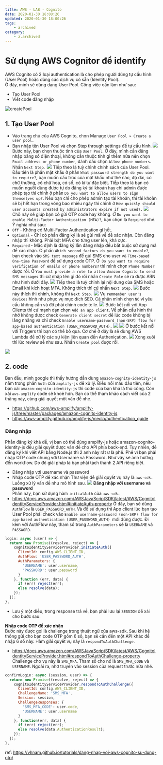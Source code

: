 ```yaml
---
title: AWS - LAB - Cognito
date: 2020-01-30 18:00:26
updated: 2020-01-30 18:00:26
tags:
    - archived
category: 
    - z.archived
---
```


# Sử dụng AWS Cognitor để identify
AWS Cognito có 2 loại authentication là cho phép người dùng tự cấu hình (User Pool) hoặc dùng các dịch vụ có sẵn (Identity Pool).   
Ở đây, mình sẽ dùng dạng User Pool. Công việc cần làm như sau:
- Tạo User Pool
- Viết code đăng nhập   

![createPool](https://vhnam.github.io/tutorials/dang-nhap-voi-aws-cognito-su-dung-otp/img/aws-cognito.jpg)

## 1. Tạo User Pool
- Vào trang chủ của AWS Cognito, chọn Manage `User Pool » Create a user pool.`    
- Bạn nhập tên User Pool và chọn Step through settings để tự cấu hình.
![](https://vhnam.github.io/tutorials/dang-nhap-voi-aws-cognito-su-dung-otp/img/create__name.jpg)
Bước này, bạn chọn thuộc tính của `User Pool`. Ở đây, mình cần đăng nhập bằng số điện thoại, không cần thuộc tính gì thêm nữa nên chọn `Email address or phone number`, đánh dấu chọn `Allow phone numbers`. Nhấn `Next Step.`
![](https://vhnam.github.io/tutorials/dang-nhap-voi-aws-cognito-su-dung-otp/img/create_attributes.jpg)
Tiếp theo là tuỳ chỉnh chính sách của User Pool. Đầu tiên là phần mật khẩu ở phần `What password strength do you want to require?`, bạn muốn cấu trúc của mật khẩu như thế nào, độ dài, có chữ thường, có chữ hoa, có số, có kí tự đặc biệt. Tiếp theo là bạn có muốn người dùng được tự do đăng ký tài khoản hay chỉ admin được phép tạo thì chỉnh ở phần `Do you want to allow users to sign themselves up?`. Nếu bạn chỉ cho phép admin tạo tài khoản, thì tài khoản sẽ bị hết hạn trong vòng bao nhiêu ngày thì chỉnh ở `How quickly should user accounts created by administrators expire if not used?.`
![](https://vhnam.github.io/tutorials/dang-nhap-voi-aws-cognito-su-dung-otp/img/create__policies.jpg)
Chỗ này sẽ giúp bạn có gửi OTP code hay không. Ở `Do you want to enable Multi-Factor Authentication (MFA)?`, bạn chọn là `Required` nhé. Ý nghĩa như sau:
- `Off` - Không có Multi-Factor Authentication gì hết.
- `Optional` - Chỉ có phần đăng ký là sẽ gửi mã về để xác nhận. Còn đăng nhập thì không. Phải bật MFA cho từng user lên, khá cực.
- `Required` - Mặc định là đăng ký lẫn đăng nhập đều bắt buộc sử dụng mã để xác nhận.
Ở phần `Which second factors do you want to enable?`, bạn check vào `SMS text message` để gửi SMS cho user và `Time-based One-time Password` để sử dụng code OTP. Ở` Do you want to require verification of emails or phone numbers?` thì mình chọn `Phone Number` được rồi. Ở `You must provide a role to allow Amazon Cognito to send SMS messages` thì cứ nhập tên gì đó rồi nhấn `Create Role` sẽ ra được ARN như hình dưới đây.
![](https://vhnam.github.io/tutorials/dang-nhap-voi-aws-cognito-su-dung-otp/img/create__MFA.jpg)
Tiếp theo là tuỳ chỉnh lại nội dung của SMS hoặc Email khi kích hoạt MFA. Không thích thì cứ nhấn `Next Step.`
![](https://vhnam.github.io/tutorials/dang-nhap-voi-aws-cognito-su-dung-otp/img/create__message-custom.jpg)
Bước này thích thì chỉnh, không thì `Next Step.`
![](https://vhnam.github.io/tutorials/dang-nhap-voi-aws-cognito-su-dung-otp/img/create__tags.jpg)
Vụ `remmember user's devices` hình như phục vụ mục đích SEO. Cá nhân mình chọn `NO` vì yêu cầu không cần và đỡ phải chỉnh code tè le.
![](https://vhnam.github.io/tutorials/dang-nhap-voi-aws-cognito-su-dung-otp/img/create__devices.jpg)
Bước kết nối với App Clients thì cứ mạnh dạn chọn `Add an app client`. Về phần cấu hình thì nhớ không được check `Generate client secret` để lúc code không bị lằng nhằng và chỉ check `Enable username-password (non-SRP) flow for app-based authentication (USER_PASSWORD_AUTH).`
![](https://vhnam.github.io/tutorials/dang-nhap-voi-aws-cognito-su-dung-otp/img/create__app-clients.jpg)
![](https://vhnam.github.io/tutorials/dang-nhap-voi-aws-cognito-su-dung-otp/img/create__app-clients__create.jpg)
Ở bước kết nối với Triggers thì bạn có thể bỏ qua. Cơ chế ở đây là sẽ dùng AWS Lambda để xử lý các sự kiện liên quan đến Authenication.
![](https://vhnam.github.io/tutorials/dang-nhap-voi-aws-cognito-su-dung-otp/img/create__triggers.jpg)
Xong xuôi thì lúc review sẽ như sau. Nhấn `Create pool` được rồi.

![](https://vhnam.github.io/tutorials/dang-nhap-voi-aws-cognito-su-dung-otp/img/create_reviews.jpg)

## 2. code
Ban đầu, mình google thì thấy hướng dẫn dùng `amazon-cognito-identity-js` nằm trong phần `Auth` của `amplify-js` để xử lý. Điều nổi máu đầu tiên, nếu bạn xài `amazon-cognito-identity-js` thì code của bạn khá là thủ công. Còn xài `aws-amplify` code sẽ khoẻ hơn. Bạn có thể tham khảo cách viết của 2 thằng này, cùng giải quyết một vấn đề nhé.

- https://github.com/aws-amplify/amplify-js/tree/master/packages/amazon-cognito-identity-js
- https://aws-amplify.github.io/amplify-js/media/authentication_guide
### Đăng nhập
Phần đăng ký khá dễ, vì bạn có thể dùng amplify-js hoặc amazon-cognito-identity-js đều giải quyết được vấn đề cho API phía back-end. Tuy nhiên, để đăng ký khi viết API bằng Node.js thì 2 anh này rất ư là phế. Phế vì bạn phải nhập OTP code chung với Username và Password. Như vậy sẽ ảnh hưởng đến workflow. Do đó giải pháp là bạn phải tách thành 2 API riêng biệt.
- Đăng nhập với username và password
- Nhập code OTP để xác nhận
Thư viện để giải quyết vụ này là `aws-sdk.` Luồng xử lý vấn đề như mô hình sau.
![](https://vhnam.github.io/tutorials/dang-nhap-voi-aws-cognito-su-dung-otp/img/thumbnails.jpg)
**Đăng nhập với username và password**      
Phần này, bạn sử dụng hàm `initialAuth` của `aws-sdk.`
- https://docs.aws.amazon.com/AWSJavaScriptSDK/latest/AWS/CognitoIdentityServiceProvider.html#initiateAuth-property
Ở đây, bạn sẽ dùng `AuthFlow` là `USER_PASSWORD_AUTH`. Và để sử dụng thì App client lúc bạn tạo User Pool phải check vào `Enable username-password (non-SRP) flow for app-based authentication (USER_PASSWORD_AUTH) `mới dùng được. Đi kèm với AuthFlow này, tham số trong `AuthParameters` sẽ là `USERNAME` và `PASSWORD`.
```js
login: async (user) => {
  return new Promise((resolve, reject) => {
    cognitoIdentityServiceProvider.initiateAuth({
      ClientId: config.AWS_CLIENT_ID,
      AuthFlow: 'USER_PASSWORD_AUTH',
      AuthParameters: {
        'USERNAME': user.username,
        'PASSWORD': user.password
      }
    }, function (err, data) {
      if (err) reject(err);
      else resolve(data);
    });
  });
},
```
- Lưu ý một điều, trong response trả về, bạn phải lưu lại `SESSION` để xài cho bước sau.    

**Nhập code OTP để xác nhận**   
Bước này được gọi là challenge trong thuật ngữ của aws-sdk. Sau khi hệ thống gửi cho bạn code OTP gồm 6 số, bạn sẽ cần đến một API khác để nhập 6 số này. Hàm giải quyết vụ này là `respondToAuthChallenge`.
- https://docs.aws.amazon.com/AWSJavaScriptSDK/latest/AWS/CognitoIdentityServiceProvider.html#respondToAuthChallenge-property
Challenge cho vụ này là `SMS_MFA`. Tham số cho nó là `SMS_MFA_CODE` và `USERNAME`. Ngoài ra, nhớ truyền vào session của request trước nữa nhé.
```js
confirmLogin: async (session, user) => {
  return new Promise((resolve, reject) => {
    cognitoIdentityServiceProvider.respondToAuthChallenge({
      ClientId: config.AWS_CLIENT_ID,
      ChallengeName: 'SMS_MFA',
      Session: session,
      ChallengeResponses: {
        'SMS_MFA_CODE': user.code,
        'USERNAME': user.username
      }
    }, function(err, data) {
      if (err) reject(err);
      else resolve(data.AuthenticationResult);
    });
  });
},
```

ref: https://vhnam.github.io/tutorials/dang-nhap-voi-aws-cognito-su-dung-otp/